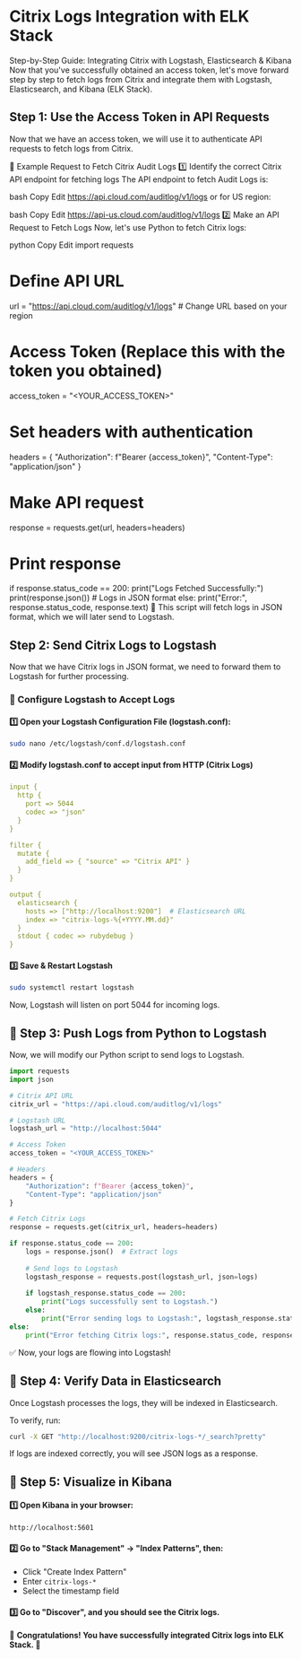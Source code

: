 # Citrix Logs Integration with ELK Stack

Step-by-Step Guide: Integrating Citrix with Logstash, Elasticsearch & Kibana
Now that you've successfully obtained an access token, let's move forward step by step to fetch logs from Citrix and integrate them with Logstash, Elasticsearch, and Kibana (ELK Stack).

## Step 1: Use the Access Token in API Requests
Now that we have an access token, we will use it to authenticate API requests to fetch logs from Citrix.

📌 Example Request to Fetch Citrix Audit Logs
1️⃣ Identify the correct Citrix API endpoint for fetching logs
The API endpoint to fetch Audit Logs is:

bash
Copy
Edit
https://api.cloud.com/auditlog/v1/logs
or for US region:

bash
Copy
Edit
https://api-us.cloud.com/auditlog/v1/logs
2️⃣ Make an API Request to Fetch Logs
Now, let's use Python to fetch Citrix logs:

python
Copy
Edit
import requests

# Define API URL
url = "https://api.cloud.com/auditlog/v1/logs"  # Change URL based on your region

# Access Token (Replace this with the token you obtained)
access_token = "<YOUR_ACCESS_TOKEN>"

# Set headers with authentication
headers = {
    "Authorization": f"Bearer {access_token}",
    "Content-Type": "application/json"
}

# Make API request
response = requests.get(url, headers=headers)

# Print response
if response.status_code == 200:
    print("Logs Fetched Successfully:")
    print(response.json())  # Logs in JSON format
else:
    print("Error:", response.status_code, response.text)
🔹 This script will fetch logs in JSON format, which we will later send to Logstash.



## Step 2: Send Citrix Logs to Logstash
Now that we have Citrix logs in JSON format, we need to forward them to Logstash for further processing.

### 📌 Configure Logstash to Accept Logs
#### 1️⃣ Open your Logstash Configuration File (logstash.conf):
```bash
sudo nano /etc/logstash/conf.d/logstash.conf
```
#### 2️⃣ Modify logstash.conf to accept input from HTTP (Citrix Logs)
```yaml
input {
  http {
    port => 5044
    codec => "json"
  }
}

filter {
  mutate {
    add_field => { "source" => "Citrix API" }
  }
}

output {
  elasticsearch {
    hosts => ["http://localhost:9200"]  # Elasticsearch URL
    index => "citrix-logs-%{+YYYY.MM.dd}"
  }
  stdout { codec => rubydebug }
}
```
#### 3️⃣ Save & Restart Logstash
```bash
sudo systemctl restart logstash
```
Now, Logstash will listen on port 5044 for incoming logs.

## 🔹 Step 3: Push Logs from Python to Logstash
Now, we will modify our Python script to send logs to Logstash.

```python
import requests
import json

# Citrix API URL
citrix_url = "https://api.cloud.com/auditlog/v1/logs"

# Logstash URL
logstash_url = "http://localhost:5044"

# Access Token
access_token = "<YOUR_ACCESS_TOKEN>"

# Headers
headers = {
    "Authorization": f"Bearer {access_token}",
    "Content-Type": "application/json"
}

# Fetch Citrix Logs
response = requests.get(citrix_url, headers=headers)

if response.status_code == 200:
    logs = response.json()  # Extract logs
    
    # Send logs to Logstash
    logstash_response = requests.post(logstash_url, json=logs)
    
    if logstash_response.status_code == 200:
        print("Logs successfully sent to Logstash.")
    else:
        print("Error sending logs to Logstash:", logstash_response.status_code, logstash_response.text)
else:
    print("Error fetching Citrix logs:", response.status_code, response.text)
```
✅ Now, your logs are flowing into Logstash!

## 🔹 Step 4: Verify Data in Elasticsearch
Once Logstash processes the logs, they will be indexed in Elasticsearch.

To verify, run:
```bash
curl -X GET "http://localhost:9200/citrix-logs-*/_search?pretty"
```
If logs are indexed correctly, you will see JSON logs as a response.

## 🔹 Step 5: Visualize in Kibana
#### 1️⃣ Open Kibana in your browser:
```bash
http://localhost:5601
```
#### 2️⃣ Go to "Stack Management" → "Index Patterns", then:
- Click "Create Index Pattern"
- Enter `citrix-logs-*`
- Select the timestamp field

#### 3️⃣ Go to "Discover", and you should see the Citrix logs.

🎉 **Congratulations! You have successfully integrated Citrix logs into ELK Stack. 🚀**

